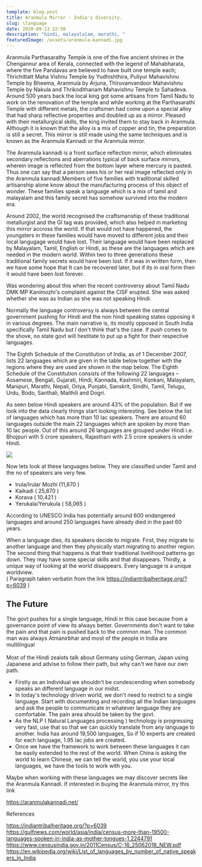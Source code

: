 ```yaml
---
template: blog-post
title: Aranmula Mirror - India's diversity.
slug: \language
date: 2020-09-13 22:50
description: "hindi, malayalalam, marathi, "
featuredImage: /assets/aranmula-kannadi.jpg
---
```

Aranmula Parthasarathy Temple is one of the five ancient shrines in the Chengannur area of Kerala, connected with the legend of Mahabharata, where the five Pandavas are believed to have built one temple each; Thrichittatt Maha Vishnu Temple by Yudhishthira, Puliyur Mahavishnu Temple by Bheema, Aranmula by Arjuna, Thiruvanvandoor Mahavishnu Temple by Nakula and Thrikodithanam Mahavishnu Temple to Sahadeva. Around 500 years back the local king got some artisans from Tamil Nadu to work on the renovation of the temple and while working at the Parthasarathi Temple with different metals, the craftsmen had come upon a special alloy that had sharp reflective properties and doubled up as a mirror. Pleased with their metallurgical skills, the king invited them to stay back in Aranmula. Although it is known that the alloy is a mix of copper and tin, the preparation is still a secret. This mirror is still made using the same techniques and is known as the Aranmula Kannadi or the Aranmula mirror.

The Aranmula kannadi is a front surface reflection mirror, which eliminates secondary reflections and aberrations typical of back surface mirrors, wherein image is reflected from the bottom layer where mercury is pasted. Thus one can say that a person sees his or her real image reflected only in the Aranmula kannadi.Members of five families with traditional skilled artisanship alone know about the manufacturing process of this object of wonder. These families speak a language which is a mix of tamil and malayalam and this family secret has somehow survived into the modern era. 

Around 2002, the world recognised the craftsmanship of these traditional metallurgist and the GI tag was provided, which also helped in marketing this mirror accross the world. If that would not have happened, the youngsters in these families would have moved to different jobs and their local langugage would have lost. Their language would have been replaced by Malayalam, Tamil, English or Hindi, as these are the languages which are needed in the modern world. Within two to three generations these traditional family secrets would have been lost. If it was in written form, then we have some hope that It can be recovered later, but if its in oral form then it would have been lost forever.

Was wondering about this when the recent controversy about Tamil Nadu DMK MP Kanimozhi's complaint against the CISF erupted. She was asked whether she was as Indian as she was not speaking Hindi. 

Normally the language controversy is always between the central government pushing for Hindi and the non hindi speaking states opposing it in various degrees. The main narrative is, its mostly opposed in South India specifically Tamil Nadu but I don't think that's the case. If push comes to the shove, no state govt will hestitate to put up a fight for their respective languages.

The Eighth Schedule of the Constitution of India, as of 1 December 2007, lists 22 languages which are given in the table below together with the regions where they are used are shown in the map below. The Eighth Schedule of the Constitution consists of the following 22 languages –Assamese, Bengali, Gujarati, Hindi, Kannada, Kashmiri, Konkani, Malayalam, Manipuri, Marathi, Nepali, Oriya, Punjabi, Sanskrit, Sindhi, Tamil, Telugu, Urdu, Bodo, Santhali, Maithili and Dogri.

As seen below Hindi speakers are around 43% of the population. But if we look into the data clearly things start looking interesting. See below the list of languages which has more than 10 lac speakers.  There are around 60 languages outside the main 22 languages which are spoken by more than 10 lac people. Out of this around 26 languages are grouped under Hindi i.e. Bhojpuri with 5 crore speakers, Rajasthani with 2.5 crore speakers is under Hindi.

![](/assets/10millionlanguage.jpg)

Now lets look at these languages below. They are classified under Tamil and the no of speakers are very few. 

* Irula/Irular Mozhi (11,870 )
* Kaikadi ( 25,870 )
* Korava ( 10,421 )
* Yerukala/Yerukula ( 58,065 )

According to UNESCO India has potentially around 600 endangered languages and around 250 languages have already died in the past 60 years.

When a language dies, its speakers decide to migrate. First, they migrate to another language and then they physically start migrating to another region. The second thing that happens is that their traditional livelihood patterns go down. They may have some special skills and that disappears. Thirdly, a unique way of looking at the world disappears. Every language is a unique worldview. \
( Paragraph taken verbatin from the link https://indiantribalheritage.org/?p=6039 )

## The Future

The govt pushes for a single language, Hindi in this case because from a governance point of view its always better. Governments don't want to take the pain and that pain is  pushed back to the common man. The common man was always Atmanirbhar and most of the people in India are multilingual \
\
Most of the Hindi zealots talk about Germany using German, Japan using Japanese and advise to follow their path, but why can't we have our own path.

* Firstly as an Individual we shouldn't be condescending when somebody speaks an different language in our midst.
* In today's technology driven world, we don't need to restrict to a single language. Start with documenting and recording all the Indian languages and ask the people to communicate in whatever language they are comfortable. The pain area should be taken by the govt.
* As the NLP ( Natural Languages processing ) technology is progressing very fast, use that so that we can quickly translate from any language to another. India has around 19,500 languages, So if 10 experts are created for each language, 1.95 lac jobs are created.
* Once we have the framework to work between these languages it can be easily extended to the rest of the world. When China is asking the world to learn Chinese, we can tell the world, you use your local languages, we have the tools to work with you.

Maybe when working with these languages we may discover secrets like the Aranmula Kannadi. If interested in buying the Aranmula mirror, try this link 

<https://aranmulakannadi.net/>

References

<https://indiantribalheritage.org/?p=6039>
<https://gulfnews.com/world/asia/india/census-more-than-19500-languages-spoken-in-india-as-mother-tongues-1.2244791>
<https://www.censusindia.gov.in/2011Census/C-16_25062018_NEW.pdf>
<https://en.wikipedia.org/wiki/List_of_languages_by_number_of_native_speakers_in_India>